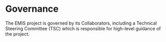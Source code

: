 # Governance

The EMIS project is governed by its Collaborators, including a Technical
Steering Committee (TSC) which is responsible for high-level guidance of the
project.